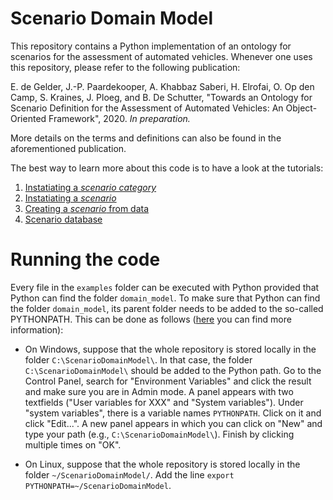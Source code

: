 # Scenario Domain Model

This repository contains a Python implementation of an ontology for scenarios 
for the assessment of automated vehicles. Whenever one uses this repository, 
please refer to the following publication:

E. de Gelder, J.-P. Paardekooper, A. Khabbaz Saberi, H. Elrofai, O. Op den Camp, 
S. Kraines, J. Ploeg, and B. De Schutter, "Towards an Ontology for Scenario 
Definition for the Assessment of Automated Vehicles: An Object-Oriented 
Framework", 2020. *In preparation.*

More details on the terms and definitions can also be found in the 
aforementioned publication. 

The best way to learn more about this code is to have a look at the tutorials:

1. [Instatiating a *scenario category*](./Tutorial%201%20Scenario%20category.ipynb)
2. [Instatiating a *scenario*](./Tutorial%202%20Scenario.ipynb)
3. [Creating a *scenario* from data](./Tutorial%203%20Scenario%20from%20data.ipynb)
4. [Scenario database](./Tutorial%204%20Scenario%20database.ipynb)

# Running the code

Every file in the `examples` folder can be executed with Python provided that 
Python can find the folder `domain_model`. To make sure that Python can find the 
folder `domain_model`, its parent folder needs to be added to the so-called 
PYTHONPATH. This can be done as follows 
([here](https://bic-berkeley.github.io/psych-214-fall-2016/using_pythonpath.html) 
you can find more information):

- On Windows, suppose that the whole repository is stored locally in the folder 
`C:\ScenarioDomainModel\`. In that case, the folder `C:\ScenarioDomainModel\` 
should be added to the Python path. Go to the Control Panel, search for 
"Environment Variables" and click the result and make sure you are in Admin 
mode. A panel appears with two textfields ("User variables for XXX" and 
"System variables"). Under "system variables", there is a variable names 
`PYTHONPATH`. Click on it and click "Edit...". A new panel appears in which you 
can click on "New" and type your path (e.g., `C:\ScenarioDomainModel\`). Finish 
by clicking multiple times on "OK".

- On Linux, suppose that the whole repository is stored locally in the folder 
`~/ScenarioDomainModel/`. Add the line 
`export PYTHONPATH=~/ScenarioDomainModel`.
